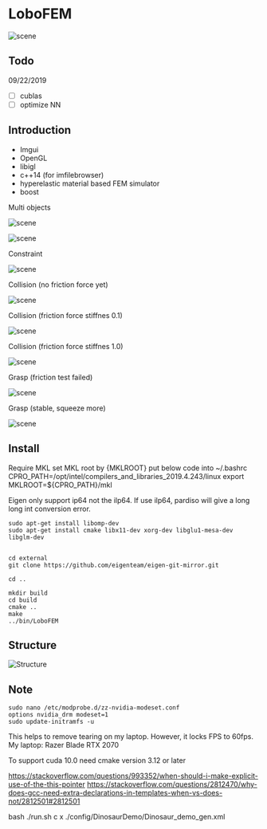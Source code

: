 # LoboFEM
![scene](https://github.com/lrquad/LoboFEMCmake/blob/master/demo/default/Images/scene.png)

## Todo

09/22/2019
- [ ] cublas
- [ ] optimize NN 

## Introduction
- Imgui
- OpenGL 
- libigl 
- c++14 (for imfilebrowser)
- hyperelastic material based FEM simulator
- boost


Multi objects

![scene](https://github.com/lrquad/LoboFEMCmake/blob/master/demo/default/Images/screen_recored2.gif)


![scene](https://github.com/lrquad/LoboFEMCmake/blob/master/demo/default/Images/screen_recored3.gif)

Constraint

![scene](https://github.com/lrquad/LoboFEMCmake/blob/master/demo/default/Images/screen_recored4.gif)

Collision (no friction force yet)

![scene](https://github.com/lrquad/LoboFEMCmake/blob/master/demo/default/Images/screen_recored5.gif)

Collision (friction force stiffnes 0.1)

![scene](https://github.com/lrquad/LoboFEMCmake/blob/master/demo/default/Images/screen_recored6.gif)

Collision (friction force stiffnes 1.0)

![scene](https://github.com/lrquad/LoboFEMCmake/blob/master/demo/default/Images/screen_recored7.gif)

Grasp (friction test failed)

![scene](https://github.com/lrquad/LoboFEMCmake/blob/master/demo/default/Images/sphere_grasp_failed.gif)

Grasp (stable, squeeze more)

![scene](https://github.com/lrquad/LoboFEMCmake/blob/master/demo/default/Images/sphere_grasp.gif)


## Install

Require MKL
set MKL root by {MKLROOT}
put below code into ~/.bashrc
CPRO_PATH=/opt/intel/compilers_and_libraries_2019.4.243/linux
export MKLROOT=${CPRO_PATH}/mkl

Eigen only support ip64 not the ilp64.
If use ilp64, pardiso will give a long long int conversion error.


    sudo apt-get install libomp-dev
    sudo apt-get install cmake libx11-dev xorg-dev libglu1-mesa-dev libglm-dev


    cd external
    git clone https://github.com/eigenteam/eigen-git-mirror.git

    cd ..

    mkdir build
    cd build
    cmake ..
    make
    ../bin/LoboFEM


## Structure
![Structure](https://github.com/lrquad/LoboFEMCmake/blob/master/demo/default/Images/LoboFEM.jpeg)


## Note
    sudo nano /etc/modprobe.d/zz-nvidia-modeset.conf
    options nvidia_drm modeset=1
    sudo update-initramfs -u
This helps to remove tearing on my laptop. However, it locks FPS to 60fps.
My laptop: Razer Blade RTX 2070

To support cuda 10.0 need cmake version 3.12 or later

https://stackoverflow.com/questions/993352/when-should-i-make-explicit-use-of-the-this-pointer
https://stackoverflow.com/questions/2812470/why-does-gcc-need-extra-declarations-in-templates-when-vs-does-not/2812501#2812501


bash ./run.sh c x ./config/DinosaurDemo/Dinosaur_demo_gen.xml